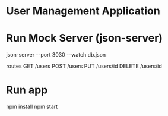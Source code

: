 # User Management Application

# Run Mock Server (json-server)
json-server --port 3030 --watch db.json

routes
GET /users
POST /users
PUT /users/id
DELETE /users/id

# Run app
npm install
npm start